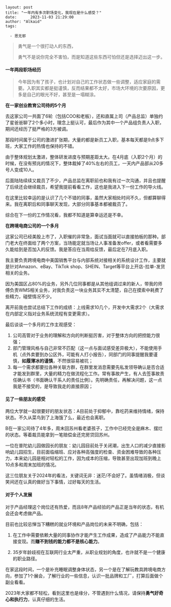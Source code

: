 ```
layout: post
title: "一年内有多次职场变化，我现在是什么感受？"
date:      2023-11-03 21:29:00
author: "Alkaid"
tags:

  - 思无邪
```



>  勇气是一个很打动人的东西，
>
> 勇气不是说你完全不害怕，而是知道这些东西可怕但还是选择迈出这一步。



#### 一年两段职场经历

> 今年因为有了孩子，也计划对自己的工作状态做一些调整，适应家庭的需要。入职其实都是挺谨慎，反而结果都不太好，市场大环境的次要原因，更多是自己的眼光不好，甚至是一塌糊涂。



**在一家创业教育公司待的5个月**

去这家公司一共面了6轮（包括COO和老板），还和直属上司（产品总监）单独约了星爸爸聊了2个多小时，理念上挺认可，最后作为其中一个产品组负责人入职，期间还经历了挺严格的3方被调。

那段时间属于公司的激进扩张期，大量的都是新员工入职，基本每天都是9点多下班，大家工作的热情也保持的不错。

由于整体规划太激进，整体研发进度与预期差距太大。在4月底（入职2个月）的时候，在没有预兆的情况下，整体裁掉了40%左右的员工，一天内产品部从20多号人变成10人。

后面陆陆续续又裁员了不少，产品总监在离职前也和我有过一次沟通，并且也提醒了后续还会继续裁员，希望我提前看看工作，这也是我进入下一份工作的导火线。

在这里比较幸运的是认识了几个不错的同事，虽然大家相处时间不久，但都算聊得来。我在离职后和同事聊天发现，大部分同事基本都被裁员了。

综合在下一份的工作情况看，我都不知道是算幸运还是不幸。



**在跨境电商公司的一个多月**

这家公司已经美股上市了，入职催的非常急，面试当面就可以直接拍板的那种。部门老大在终面给了两个方案，当场能定就当场让人事准备发offer，或者看需要多久能给到是否加入的反馈。我是答应在当周给反馈，最后定在7月底入职。

我主要负责跨境电商中美国销售平台与内部系统对接相关的系统设计工作，主要就是针对Amazon、eBay、TikTok shop、SHEIN、Target等平台上开店-拉单-发货相关的业务。

因为美国区占80%的业务，另外几位同事都是从其他组调过来的新人，带我的师傅负责WMS相关业务，对我负责这一块业务其实不太清楚，自己在摸索中耗费了些精力，碰壁情况不少。

离开前我也尝试总结下工作的成绩：上线需求10几个，开发中大需求2个（大需求在内部定义指对业务系统流程有变更需求）。

最后谈谈一个多月的工作主观感受：

1. 公司高管对于业务的理解和方向的判断挺厉害，对于整体方向的把控能力很强；
2. 部门管理风格与自己非常不匹配（这一点与面试感受差异极大），不能使用手机（点外卖要到办公区外，可能有人打小报告），同部门的同事提醒我要谨慎，**如履薄冰的谨慎**，不然很容易被坑；
3. 每一个需求都要拉各种关联方群，在群里发消息需要先私发领导确认是否合适才能发到群里，大量的精力在做流程化工作。常有事故产生，有人去签事故责任确认书（书面确认干系人的责任比例）。先明确责任，再解决问题，这一点我是不接受的，是导致我走的直接原因；



#### 见了一些朋友的感受

两位大学就一起很要好的朋友状态：A目前处于抑郁中，靠吃药来维持情绪，保持状态。不久从菜鸟到了上海饿了么，最近也会离职。

B在一家公司待了4年多，周末回苏州看老婆孩子，工作中已经完全是麻木、摆烂的状态。等着裁员能拿到一笔赔偿金还完房贷回苏州。

一位在普陀幼儿园做园长的朋友：幼儿园目前处于关闭潮，出生人口的减少直接影响幼儿园招生，目前面临缩班、应对各种高强度的检查、资金困难导致的各种压力，本来幼儿园是相对轻松的工作，因为成本的压缩，导致甚至出现加班到晚上10点多和周末加班的情况。

这三位朋友关于2024年的看法，关键词无非：迷茫/不会好了。虽情绪消极，但谈笑间还在认真的做好当下事情，过好每天的生活。



#### 对于个人发展

对于产品经理这个岗位还有热爱，而且8年产品经验的产品正是当年的状态，有机会还会考虑做产品。

目前也比较忌惮当下糟糕的就业环境和产品岗位的未来不明确，包括：

1. 在工作中需要依赖大量的同事协作才能产生工作成果，造成了产品能力不能直接变现。而**赚不到钱的能力都不是核心能力**。

2. 35岁年龄歧视在互联网行业太严重，从职业规划的角度，也许就不是一个健康的职业路径。

在家这段时间，一个是补充睡眠调整身体状态，另一个是在了解玩教具跨境电商方向，参加了1个展会，了解行业的一些信息，认识一批品牌和工厂，打算后面做个副业看看。

2023年大家都不轻松，看到这里也是缘分，不管遇到什么情况，请保持**勇气好奇心和执行力**，认真仔细的生活。





